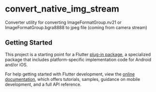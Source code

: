 # convert_native_img_stream

Converter utility for converting ImageFormatGroup.nv21 or ImageFormatGroup.bgra8888 to jpeg file (coming from camera stream)

## Getting Started

This project is a starting point for a Flutter
[plug-in package](https://flutter.dev/developing-packages/),
a specialized package that includes platform-specific implementation code for
Android and/or iOS.

For help getting started with Flutter development, view the
[online documentation](https://flutter.dev/docs), which offers tutorials,
samples, guidance on mobile development, and a full API reference.

